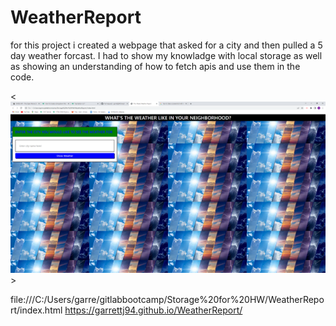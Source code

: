 # WeatherReport
for this project i created a webpage that asked for a city and then pulled a 5 day weather forcast. I had to show my knowladge with local storage as well as showing an understanding of how to fetch apis and use them in the code. 

<<img src="./assets//Picture1.png">>


file:///C:/Users/garre/gitlabbootcamp/Storage%20for%20HW/WeatherReport/index.html
https://garrettj94.github.io/WeatherReport/